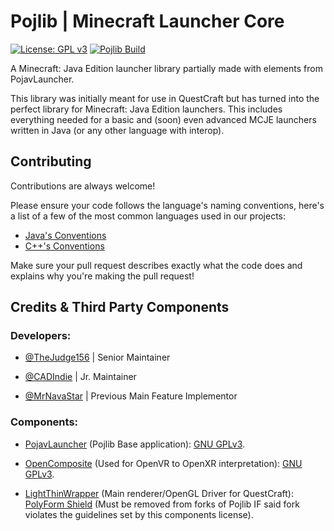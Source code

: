 # Pojlib | Minecraft Launcher Core
[![License: GPL v3](https://img.shields.io/badge/License-GPLv3-blue.svg)](https://www.gnu.org/licenses/gpl-3.0)
[![Pojlib Build](https://github.com/QuestCraftPlusPlus/Pojlib/actions/workflows/gradle.yml/badge.svg)](https://github.com/QuestCraftPlusPlus/Pojlib/actions/workflows/gradle.yml)

A Minecraft: Java Edition launcher library partially made with elements from PojavLauncher.

This library was initially meant for use in QuestCraft but has turned into the perfect library for Minecraft: Java Edition launchers. This includes everything needed for a basic and (soon) even advanced MCJE launchers written in Java (or any other language with interop).

## Contributing

Contributions are always welcome!

Please ensure your code follows the language's naming conventions, here's a list of a few of the most common languages used in our projects:

- [Java's Conventions](https://www.oracle.com/java/technologies/javase/codeconventions-namingconventions.html)
- [C++'s Conventions](https://google.github.io/styleguide/cppguide.html)

Make sure your pull request describes exactly what the code does and explains why you're making the pull request!


## Credits & Third Party Components
### Developers:

* [@TheJudge156](https://github.com/thejudge156) | Senior Maintainer

* [@CADIndie](https://github.com/CADIndie) | Jr. Maintainer

* [@MrNavaStar](https://github.com/MrNavaStar) | Previous Main Feature Implementor

### Components:
- [PojavLauncher](https://github.com/PojavLauncherTeam/PojavLauncher) (Pojlib Base application): [GNU GPLv3](https://github.com/khanhduytran0/PojavLauncher/blob/master/LICENSE).

- [OpenComposite](https://gitlab.com/znixian/OpenOVR) (Used for OpenVR to OpenXR interpretation): [GNU GPLv3](https://gitlab.com/znixian/OpenOVR/-/blob/openxr/LICENSE.txt).

- [LightThinWrapper](https://github.com/PojavLauncherTeam/BigTinyWrapper) (Main renderer/OpenGL Driver for QuestCraft): [PolyForm Shield](https://github.com/PojavLauncherTeam/BigTinyWrapper/blob/master/LICENSE) (Must be removed from forks of Pojlib IF said fork violates the guidelines set by this components  license).
